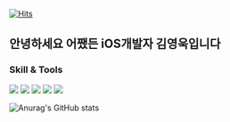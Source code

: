 [![Hits](https://hits.seeyoufarm.com/api/count/incr/badge.svg?url=https%3A%2F%2Fgithub.com%2Fyw22&count_bg=%2379C83D&title_bg=%23555555&icon=&icon_color=%23E7E7E7&title=hits&edge_flat=false)](https://hits.seeyoufarm.com)
## 안녕하세요 어쨌든 iOS개발자 김영욱입니다

### Skill & Tools

<img src="https://img.shields.io/badge/Swift-F05138?style=flat&logo=Swift&logoColor=white"> <img src="https://img.shields.io/badge/iOS-000000?style=flat&logo=Swift&logoColor=white"> <img src="https://img.shields.io/badge/Python-3776AB?style=flat&logo=Python&logoColor=white"> <img src="https://img.shields.io/badge/Xcode-147EFB?style=flat&logo=Xcode&logoColor=white"> <img src="https://img.shields.io/badge/Visual Studio Code-007ACC?style=flat&logo=Visual Studio Code&logoColor=white">

![Anurag's GitHub stats](https://github-readme-stats.vercel.app/api?username=yw22&show_icons=true&theme=radical)


<!--
**yw22/yw22** is a ✨ _special_ ✨ repository because its `README.md` (this file) appears on your GitHub profile.

Here are some ideas to get you started:

- 🔭 I’m currently working on ...
- 🌱 I’m currently learning ...
- 👯 I’m looking to collaborate on ...
- 🤔 I’m looking for help with ...
- 💬 Ask me about ...
- 📫 How to reach me: ...
- 😄 Pronouns: ...
- ⚡ Fun fact: ...
-->
